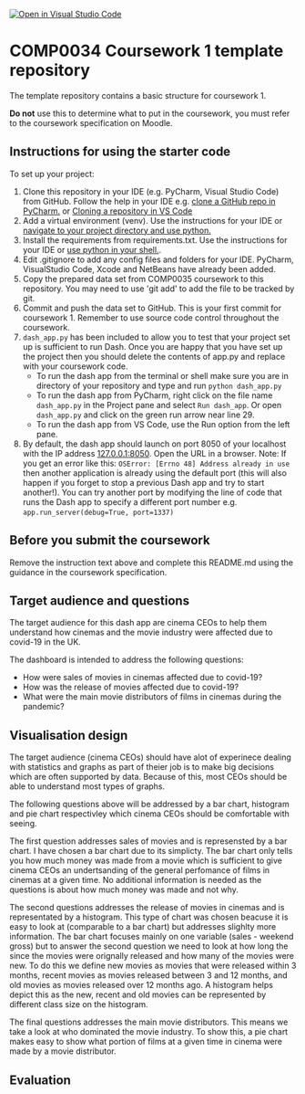 [![Open in Visual Studio Code](https://classroom.github.com/assets/open-in-vscode-f059dc9a6f8d3a56e377f745f24479a46679e63a5d9fe6f495e02850cd0d8118.svg)](https://classroom.github.com/online_ide?assignment_repo_id=6713246&assignment_repo_type=AssignmentRepo)
# COMP0034 Coursework 1 template repository

The template repository contains a basic structure for coursework 1.

**Do not** use this to determine what to put in the coursework, you must refer to the coursework specification on
Moodle.

## Instructions for using the starter code

To set up your project:

1. Clone this repository in your IDE (e.g. PyCharm, Visual Studio Code) from GitHub. Follow the help in your IDE
   e.g. [clone a GitHub repo in PyCharm.](https://www.jetbrains.com/help/pycharm/manage-projects-hosted-on-github.html#clone-from-GitHub)
   or [Cloning a repository in VS Code](https://code.visualstudio.com/docs/editor/github#_cloning-a-repository)
2. Add a virtual environment (venv). Use the instructions for your IDE
   or [navigate to your project directory and use python.](https://packaging.python.org/guides/installing-using-pip-and-virtual-environments/)
3. Install the requirements from requirements.txt. Use the instructions for your IDE
   or [use python in your shell.](https://pip.pypa.io/en/latest/user_guide/#requirements-files).
4. Edit .gitignore to add any config files and folders for your IDE. PyCharm, VisualStudio Code, Xcode and NetBeans have
   already been added.
5. Copy the prepared data set from COMP0035 coursework to this repository. You may need to use 'git add' to add the file
   to be tracked by git.
6. Commit and push the data set to GitHub. This is your first commit for coursework 1. Remember to use source code
   control throughout the coursework.
7. `dash_app.py` has been included to allow you to test that your project set up is sufficient to run Dash. Once you are
   happy that you have set up the project then you should delete the contents of app.py and replace with your coursework
   code.
    - To run the dash app from the terminal or shell make sure you are in directory of your repository and type and
      run `python dash_app.py`
    - To run the dash app from PyCharm, right click on the file name `dash_app.py` in the Project pane and
      select `Run dash_app`. Or open `dash_app.py` and click on the green run arrow near line 29.
    - To run the dash app from VS Code, use the Run option from the left pane.
8. By default, the dash app should launch on port 8050 of your localhost with the IP
   address [127.0.0.1:8050](http://127.0.0.1:8050/). Open the URL in a browser. Note: If you get an error like
   this: `OSError: [Errno 48] Address already in use` then another application is already using the default port (this
   will also happen if you forget to stop a previous Dash app and try to start another!). You can try another port by
   modifying the line of code that runs the Dash app to specify a different port number
   e.g. `app.run_server(debug=True, port=1337)`

## Before you submit the coursework

Remove the instruction text above and complete this README.md using the guidance in the coursework specification.

## Target audience and questions

The target audience for this dash app are cinema CEOs to help them understand how cinemas and the movie industry were affected due to covid-19 in the UK.

The dashboard is intended to address the following questions:
- How were sales of movies in cinemas affected due to covid-19?
- How was the release of movies affected due to covid-19?
- What were the main movie distributors of films in cinemas during the pandemic?


## Visualisation design

The target audience (cinema CEOs) should have alot of experinece dealing with statistics and graphs as part of theier job is to make big decisions which are often supported by data. Because of this, most CEOs should be able to understand most types of graphs.

The following questions above will be addressed by a bar chart, histogram and pie chart respectivley which cinema CEOs should be comfortable with seeing.

The first question addresses sales of movies and is represensted by a bar chart. I have chosen a bar chart due to its simplicty. The bar chart only tells you how much money was made from a movie which is sufficient to give cinema CEOs an undertsanding of the general perfomance of films in cinemas at a given time. No additional information is needed as the questions is about how much money was made and not why.

The second questions addresses the release of movies in cinemas and is representated by a histogram. This type of chart was chosen beacuse it is easy to look at (comparable to a bar chart) but addresses slighlty more information. The bar chart focuses mainly on one variable (sales - weekend gross) but to answer the second question we need to look at how long the since the movies were orignally released and how many of the movies were new. To do this we define new movies as movies that were released within 3 months, recent movies as movies released between 3 and 12 months, and old movies as movies released over 12 months ago. A histogram helps depict this as the new, recent and old movies can be represented by different class size on the histogram. 

The final questions addresses the main movie distributors. This means we take a look at who dominated the movie industry. To show this, a pie chart makes easy to show what portion of films at a given time in cinema were made by a movie distributor. 



## Evaluation
